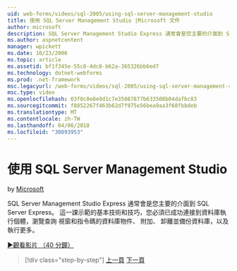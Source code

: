 ```yaml
---
uid: web-forms/videos/sql-2005/using-sql-server-management-studio
title: 使用 SQL Server Management Studio |Microsoft 文件
author: microsoft
description: SQL Server Management Studio Express 通常會是您主要的介面到 SQL Server Express。 這一課示範的基本技術和 ski...
ms.author: aspnetcontent
manager: wpickett
ms.date: 10/23/2006
ms.topic: article
ms.assetid: bf1f345e-55c8-4dc8-b62a-365326bb6ed7
ms.technology: dotnet-webforms
ms.prod: .net-framework
msc.legacyurl: /web-forms/videos/sql-2005/using-sql-server-management-studio
msc.type: video
ms.openlocfilehash: 03f0c0e8e9d1c7e35087877b633508b04dafbc83
ms.sourcegitcommit: f8852267f463b62d7f975e56bea9aa3f68fbbdeb
ms.translationtype: MT
ms.contentlocale: zh-TW
ms.lasthandoff: 04/06/2018
ms.locfileid: "30893953"
---
```

<a name="using-sql-server-management-studio"></a>使用 SQL Server Management Studio
====================
by [Microsoft](https://github.com/microsoft)

SQL Server Management Studio Express 通常會是您主要的介面到 SQL Server Express。 這一課示範的基本技術和技巧，您必須已成功連接到資料庫執行個體，瀏覽查詢 視窗和指令碼的資料庫物件、 附加、 卸離並備份資料庫，以及執行更多。

[&#9654;觀看影片 （40 分鐘）](https://channel9.msdn.com/Blogs/ASP-NET-Site-Videos/using-sql-server-management-studio)

> [!div class="step-by-step"]
> [上一頁](connecting-your-web-application-to-sql-server-2005-express-edition.md)
> [下一頁](getting-started-with-reporting-services.md)
